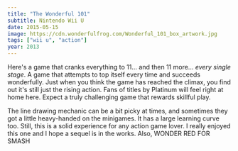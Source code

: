 ```yaml
---
title: "The Wonderful 101"
subtitle: Nintendo Wii U
date: 2015-05-15
image: https://cdn.wonderfulfrog.com/Wonderful_101_box_artwork.jpg
tags: ["wii u", "action"]
year: 2013
---
```


Here's a game that cranks everything to 11... and then 11 more... _every single stage_. A game that attempts to top itself every time and succeeds wonderfully. Just when you think the game has reached the climax, you find out it's still just the rising action. Fans of titles by Platinum will feel right at home here. Expect a truly challenging game that rewards skillful play.

The line drawing mechanic can be a bit picky at times, and sometimes they got a little heavy-handed on the minigames. It has a large learning curve too. Still, this is a solid experience for any action game lover. I really enjoyed this one and I hope a sequel is in the works. Also, WONDER RED FOR SMASH
